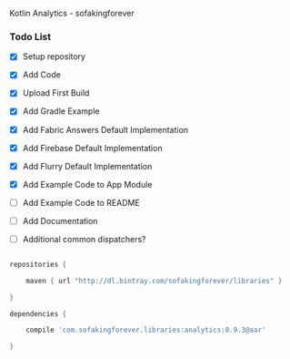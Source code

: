 Kotlin Analytics - sofakingforever

### Todo List

- [x] Setup repository
- [x] Add Code
- [X] Upload First Build
- [X] Add Gradle Example
- [x] Add Fabric Answers Default Implementation
- [x] Add Firebase Default Implementation
- [x] Add Flurry Default Implementation
- [x] Add Example Code to App Module
- [ ] Add Example Code to README
- [ ] Add Documentation
- [ ] Additional common dispatchers?



```gradle

repositories {

    maven { url "http://dl.bintray.com/sofakingforever/libraries" }

}

dependencies {

    compile 'com.sofakingforever.libraries:analytics:0.9.3@aar'

}
```